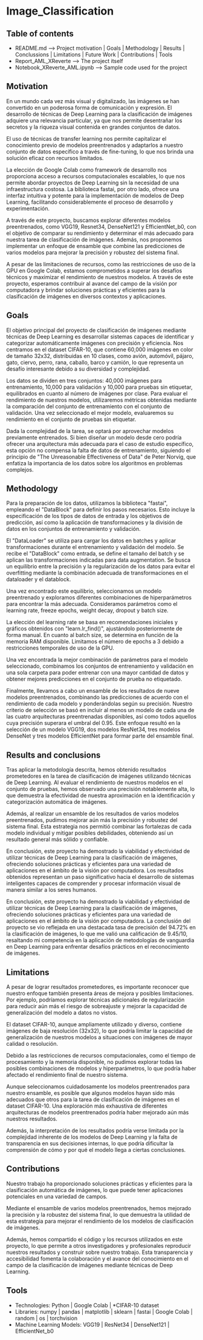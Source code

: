 # Image_Classification

## Table of contents
- README.md --> Project motivation | Goals | Methodology | Results | Conclussions | Limitations | Future Work | Contributions | Tools
- Report_AML_XReverte --> The project itself
- Notebook_XReverte_AML.ipynb --> Sample code used for the project

## Motivation
En un mundo cada vez más visual y digitalizado, las imágenes se han convertido en un poderosa forma de comunicación y expresión. El desarrollo de técnicas de Deep Learning para la clasificación de imágenes adquiere una relevancia particular, ya que nos permite desentrañar los secretos y la riqueza visual contenida en grandes conjuntos de datos.

El uso de técnicas de transfer learning nos permite capitalizar el conocimiento previo de modelos preentrenados y adaptarlos a nuestro conjunto de datos específico a través de fine-tuning, lo que nos brinda una solución eficaz con recursos limitados.

La elección de Google Colab como framework de desarrollo nos proporciona acceso a recursos computacionales escalables, lo que nos permite abordar proyectos de Deep Learning sin la necesidad de una infraestructura costosa. La biblioteca fastai, por otro lado, ofrece una interfaz intuitiva y potente para la implementación de modelos de Deep Learning, facilitando considerablemente el proceso de desarrollo y experimentación.

A través de este proyecto, buscamos explorar diferentes modelos preentrenados, como VGG19, Resnet34, DenseNet121 y EfficientNet_b0, con el objetivo de comparar su rendimiento y determinar el más adecuado para nuestra tarea de clasificación de imágenes. Además, nos proponemos implementar un enfoque de ensamble que combine las predicciones de varios modelos para mejorar la precisión y robustez del sistema final.

A pesar de las limitaciones de recursos, como las restricciones de uso de la GPU en Google Colab, estamos comprometidos a superar los desafíos técnicos y maximizar el rendimiento de nuestros modelos. A través de este proyecto, esperamos contribuir al avance del campo de la visión por computadora y brindar soluciones prácticas y eficientes para la clasificación de imágenes en diversos contextos y aplicaciones.

## Goals
El objetivo principal del proyecto de clasificación de imágenes mediante técnicas de Deep Learning es desarrollar sistemas capaces de identificar y categorizar automáticamente imágenes con precisión y eficiencia. Nos centramos en el dataset CIFAR-10, que contiene 60,000 imágenes en color de tamaño 32x32, distribuidas en 10 clases, como avión, automóvil, pájaro, gato, ciervo, perro, rana, caballo, barco y camión, lo que representa un desafío interesante debido a su diversidad y complejidad.

Los datos se dividen en tres conjuntos: 40,000 imágenes para entrenamiento, 10,000 para validación y 10,000 para pruebas sin etiquetar, equilibrados en cuanto al número de imágenes por clase. Para evaluar el rendimiento de nuestros modelos, utilizaremos métricas obtenidas mediante la comparación del conjunto de entrenamiento con el conjunto de validación. Una vez seleccionado el mejor modelo, evaluaremos su rendimiento en el conjunto de pruebas sin etiquetar.

Dada la complejidad de la tarea, se optará por aprovechar modelos previamente entrenados. Si bien diseñar un modelo desde cero podría ofrecer una arquitectura más adecuada para el caso de estudio específico, esta opción no compensa la falta de datos de entrenamiento, siguiendo el principio de "The Unreasonable Effectiveness of Data" de Peter Norvig, que enfatiza la importancia de los datos sobre los algoritmos en problemas complejos.

## Methodology
Para la preparación de los datos, utilizamos la biblioteca "fastai", empleando el "DataBlock" para definir los pasos necesarios. Esto incluye la especificación de los tipos de datos de entrada y los objetivos de predicción, así como la aplicación de transformaciones y la división de datos en los conjuntos de entrenamiento y validación.

El "DataLoader" se utiliza para cargar los datos en batches y aplicar transformaciones durante el entrenamiento y validación del modelo. Se recibe el "DataBlock" como entrada, se define el tamaño del batch y se aplican las transformaciones indicadas para data augmentation. Se busca un equilibrio entre la precisión y la regularización de los datos para evitar el overfitting mediante la combinación adecuada de transformaciones en el dataloader y el datablock.

Una vez encontrado este equilibrio, seleccionamos un modelo preentrenado y exploramos diferentes combinaciones de hiperparámetros para encontrar la más adecuada. Consideramos parámetros como el learning rate, freeze epochs, weight decay, dropout y batch size.

La elección del learning rate se basa en recomendaciones iniciales y gráficos obtenidos con "learn.lr_find()", ajustándolo posteriormente de forma manual. En cuanto al batch size, se determina en función de la memoria RAM disponible. Limitamos el número de epochs a 3 debido a restricciones temporales de uso de la GPU.

Una vez encontrada la mejor combinación de parámetros para el modelo seleccionado, combinamos los conjuntos de entrenamiento y validación en una sola carpeta para poder entrenar con una mayor cantidad de datos y obtener mejores predicciones en el conjunto de prueba no etiquetado.

Finalmente, llevamos a cabo un ensamble de los resultados de nueve modelos preentrenados, combinando las predicciones de acuerdo con el rendimiento de cada modelo y ponderándolas según su precisión. Nuestro criterio de selección se basó en incluir al menos un modelo de cada una de las cuatro arquitecturas preentrenadas disponibles, así como todos aquellos cuya precisión superara el umbral del 0.95. Este enfoque resultó en la selección de un modelo VGG19, dos modelos ResNet34, tres modelos DenseNet y tres modelos EfficientNet para formar parte del ensamble final.

## Results and conclusions
Tras aplicar la metodología descrita, hemos obtenido resultados prometedores en la tarea de clasificación de imágenes utilizando técnicas de Deep Learning. Al evaluar el rendimiento de nuestros modelos en el conjunto de pruebas, hemos observado una precisión notablemente alta, lo que demuestra la efectividad de nuestra aproximación en la identificación y categorización automática de imágenes.

Además, al realizar un ensamble de los resultados de varios modelos preentrenados, pudimos mejorar aún más la precisión y robustez del sistema final. Esta estrategia nos permitió combinar las fortalezas de cada modelo individual y mitigar posibles debilidades, obteniendo así un resultado general más sólido y confiable.

En conclusión, este proyecto ha demostrado la viabilidad y efectividad de utilizar técnicas de Deep Learning para la clasificación de imágenes, ofreciendo soluciones prácticas y eficientes para una variedad de aplicaciones en el ámbito de la visión por computadora. Los resultados obtenidos representan un paso significativo hacia el desarrollo de sistemas inteligentes capaces de comprender y procesar información visual de manera similar a los seres humanos.

En conclusión, este proyecto ha demostrado la viabilidad y efectividad de utilizar técnicas de Deep Learning para la clasificación de imágenes, ofreciendo soluciones prácticas y eficientes para una variedad de aplicaciones en el ámbito de la visión por computadora. La conclusión del proyecto se vio reflejada en una destacada tasa de precisión del 94.72% en la clasificación de imágenes, lo que me valió una calificación de 9.45/10, resaltando mi competencia en la aplicación de metodologías de vanguardia en Deep Learning para enfrentar desafíos prácticos en el reconocimiento de imágenes.

## Limitations
A pesar de lograr resultados prometedores, es importante reconocer que nuestro enfoque también presenta áreas de mejora y posibles limitaciones. Por ejemplo, podríamos explorar técnicas adicionales de regularización para reducir aún más el riesgo de sobreajuste y mejorar la capacidad de generalización del modelo a datos no vistos.

El dataset CIFAR-10, aunque ampliamente utilizado y diverso, contiene imágenes de baja resolución (32x32), lo que podría limitar la capacidad de generalización de nuestros modelos a situaciones con imágenes de mayor calidad o resolución.

Debido a las restricciones de recursos computacionales, como el tiempo de procesamiento y la memoria disponible, no pudimos explorar todas las posibles combinaciones de modelos y hiperparámetros, lo que podría haber afectado el rendimiento final de nuestro sistema.

Aunque seleccionamos cuidadosamente los modelos preentrenados para nuestro ensamble, es posible que algunos modelos hayan sido más adecuados que otros para la tarea de clasificación de imágenes en el dataset CIFAR-10. Una exploración más exhaustiva de diferentes arquitecturas de modelos preentrenados podría haber mejorado aún más nuestros resultados.

Además, la interpretación de los resultados podría verse limitada por la complejidad inherente de los modelos de Deep Learning y la falta de transparencia en sus decisiones internas, lo que podría dificultar la comprensión de cómo y por qué el modelo llega a ciertas conclusiones.

## Contributions
Nuestro trabajo ha proporcionado soluciones prácticas y eficientes para la clasificación automática de imágenes, lo que puede tener aplicaciones potenciales en una variedad de campos.

Mediante el ensamble de varios modelos preentrenados, hemos mejorado la precisión y la robustez del sistema final, lo que demuestra la utilidad de esta estrategia para mejorar el rendimiento de los modelos de clasificación de imágenes.

Además, hemos compartido el código y los recursos utilizados en este proyecto, lo que permite a otros investigadores y profesionales reproducir nuestros resultados y construir sobre nuestro trabajo. Esta transparencia y accesibilidad fomenta la colaboración y el avance del conocimiento en el campo de la clasificación de imágenes mediante técnicas de Deep Learning.

## Tools
- Technologies: Python | Google Colab | *CIFAR-10 dataset
- Libraries: numpy | pandas | matplotlib | sklearn | fastai | Google Colab | random | os | torchvision
- Machine Learning Models: VGG19 | ResNet34 | DenseNet121 | EfficientNet_b0
